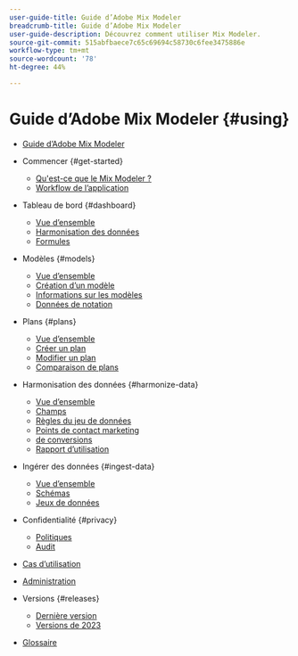 ```yaml
---
user-guide-title: Guide d’Adobe Mix Modeler
breadcrumb-title: Guide d’Adobe Mix Modeler
user-guide-description: Découvrez comment utiliser Mix Modeler.
source-git-commit: 515abfbaece7c65c69694c58730c6fee3475886e
workflow-type: tm+mt
source-wordcount: '78'
ht-degree: 44%

---
```



# Guide d’Adobe Mix Modeler {#using}

+ [Guide d’Adobe Mix Modeler](/help/overview.md)

+ Commencer {#get-started}
   + [Qu&#39;est-ce que le Mix Modeler ?](/help/get-started/about.md)
   + [Workflow de l’application](/help/get-started/workflow.md)

+ Tableau de bord {#dashboard}
   + [Vue d’ensemble](/help/dashboard/overview.md)
   + [Harmonisation des données](/help/dashboard/harmonized-data.md)
   + [Formules](/help/dashboard/plans.md)

+ Modèles {#models}
   + [Vue d’ensemble](/help/models/overview.md)
   + [Création d’un modèle](/help/models/create.md)
   + [Informations sur les modèles](/help/models/insights.md)
   + [Données de notation](/help/models/scoring-data.md)

+ Plans {#plans}
   + [Vue d’ensemble](/help/plans/overview.md)
   + [Créer un plan](/help/plans/create.md)
   + [Modifier un plan](/help/plans/edit.md)
   + [Comparaison de plans](/help/plans/compare.md)

+ Harmonisation des données {#harmonize-data}
   + [Vue d’ensemble](/help/harmonize-data/overview.md)
   + [Champs](/help/harmonize-data/fields.md)
   + [Règles du jeu de données](/help/harmonize-data/dataset-rules.md)
   + [Points de contact marketing](/help/harmonize-data/marketing-touchpoints.md)
   + [de conversions](/help/harmonize-data/conversions.md)
   + [Rapport d’utilisation](/help/harmonize-data/usage-report.md)

+ Ingérer des données {#ingest-data}
   + [Vue d’ensemble](/help/ingest-data/overview.md)
   + [Schémas](/help/ingest-data/schemas.md)
   + [Jeux de données](/help/ingest-data/datasets.md)

+ Confidentialité {#privacy}
   + [Politiques](/help/privacy/policies.md)
   + [Audit](/help/privacy/audits.md)

+ [Cas d’utilisation](/help/main-guide/use-cases.md)

+ [Administration](/help/main-guide/administration.md)

+ Versions {#releases}
   + [Dernière version](/help/releases/latest.md)
   + [Versions de 2023](/help/releases/2023.md)

+ [Glossaire](/help/main-guide/glossary.md)

